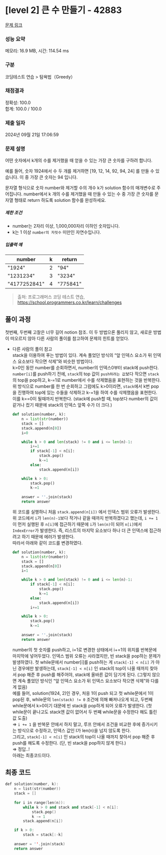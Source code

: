 # [level 2] 큰 수 만들기 - 42883 

[문제 링크](https://school.programmers.co.kr/learn/courses/30/lessons/42883) 

### 성능 요약

메모리: 16.9 MB, 시간: 114.54 ms

### 구분

코딩테스트 연습 > 탐욕법（Greedy）

### 채점결과

정확성: 100.0<br/>합계: 100.0 / 100.0

### 제출 일자

2024년 09월 21일 17:06:59

### 문제 설명

<p>어떤 숫자에서 k개의 수를 제거했을 때 얻을 수 있는 가장 큰 숫자를 구하려 합니다.</p>

<p>예를 들어, 숫자 1924에서 수 두 개를 제거하면 [19, 12, 14, 92, 94, 24] 를 만들 수 있습니다. 이 중 가장 큰 숫자는 94 입니다.</p>

<p>문자열 형식으로 숫자 number와 제거할 수의 개수 k가 solution 함수의 매개변수로 주어집니다. number에서 k 개의 수를 제거했을 때 만들 수 있는 수 중 가장 큰 숫자를 문자열 형태로 return 하도록 solution 함수를 완성하세요.</p>

<h5>제한 조건</h5>

<ul>
<li>number는 2자리 이상, 1,000,000자리 이하인 숫자입니다.</li>
<li>k는 1 이상 <code>number의 자릿수</code> 미만인 자연수입니다.</li>
</ul>

<h5>입출력 예</h5>
<table class="table">
        <thead><tr>
<th>number</th>
<th>k</th>
<th>return</th>
</tr>
</thead>
        <tbody><tr>
<td>"1924"</td>
<td>2</td>
<td>"94"</td>
</tr>
<tr>
<td>"1231234"</td>
<td>3</td>
<td>"3234"</td>
</tr>
<tr>
<td>"4177252841"</td>
<td>4</td>
<td>"775841"</td>
</tr>
</tbody>
      </table>

> 출처: 프로그래머스 코딩 테스트 연습, https://school.programmers.co.kr/learn/challenges


## 풀이 과정
첫번째, 두번째 고찰은 너무 길어 notion 참조. 이 두 방법으론 풀리지 않고, 새로운 방법이 떠오르지 않아 다른 사람의 풀이를 참고하여 문제의 힌트를 얻었다.   


- 다른 사람의 풀이 참고   
    stack을 이용하여 푸는 방법이 있다. 계속 풀었던 방식의 “앞 인덱스 요소가 뒤 인덱스 요소보다 작으면 삭제”와 비슷한 방법이다.    
    k>0인 동안 number를 순회하면서, number의 인덱스0부터 stack에 push한다.    
    `number[i]`를 push하기 전에, `stack`의 top 값이 `push하려는 값`보다 작으면 `stack`의 top을 pop하고, k-=1로 number에서 수를 삭제했음을 표현하는 것을 반복한다.   
    위 방식으로 number를 한 번 순회하고 그럼에도 k>0이라면, `stack`에서 k번 pop을 진행하여 top에 있는 수들을 삭제하고 k-=1을 하여 수를 삭제했음을 표현한다. 이를 k==0이 될때까지 반복한다. (stack에 push할 때, top보다 number의 값이 같거나 컸기 때문에 stack의 인덱스 앞쪽 수가 더 크다.)   
    
    ```python
    def solution(number, k):
        n = list(str(number))
        stack = []
        stack.append(n[0])
        i=0 
    
        while k > 0 and len(stack) != 0 and i <= len(n)-1:
            i+=1
            if stack[-1] < n[i]:
                stack.pop()
                k-=1
            else:
                stack.append(n[i])
    
        while k > 0:
            stack.pop()
            k-=1
            
        answer = ''.join(stack)
        return answer
    ```
    
    위 코드를 실행하니 처음 `stack.append(n[i])` 에서 인덱스 범위 오류가 발생한다.    
    위 코드에서 `i`가 `len(n)-1`보다 작거나 같을 때까지 반복하겠다고 했는데,  `i += 1`이 먼저 실행된 후 `n[i]`에 접근하기 때문에 `i`가 `len(n)`이 되어 `n[i]`에서 `IndexError`가 발생한다. 즉, 리스트의 마지막 요소보다 하나 더 큰 인덱스에 접근하려고 하기 때문에 에러가 발생한다.    
    따라서 아래와 같이 코드를 변경하였다.    
    
    ```python
    def solution(number, k):
        n = list(str(number))
        stack = []
        stack.append(n[0])
        i=1 
    
        while k > 0 and len(stack) != 0 and i <= len(n)-1:
            if stack[-1] < n[i]:
                stack.pop()
                k-=1
            else:
                stack.append(n[i])
            i+=1
    
        while k > 0:
            stack.pop()
            k-=1
            
        answer = ''.join(stack)
        return answer
    ```
    
    number의 첫 숫자를 push하고, i=1로 변경한 상태에서 i+=1의 위치를 반복문에 마지막에 넣어두었다. 인덱스 범위 오류는 사라졌지만, 빈 stack을 pop하는 문제가 발생하였다. 첫 while문에서 number[i]를 push하는 게 `stack[-1] < n[i]` 가 아닌 경우에만 발생하는데, `stack[-1] < n[i]` 인 stack의 top이 나올 때까지 찾아서 pop 해준 후 push를 해주어야, stack에 올바른 값이 담기게 된다. (그렇지 않으면 계속 풀었던 방식인 “앞 인덱스 요소가 뒤 인덱스 요소보다 작으면 삭제”와 다를 게 없음)     
    예를 들어, solution(1924, 2)인 경우, 처응 1이 push 되고 첫 while문에서 1이 pop된 후, while문의 `len(stack) != 0` 조건에 의해 빠져나오게 되고, 두번째 while문에서 k>0이기 대문에 빈 stack을 pop하게 되어 오류가 발생한다. (첫 while문이 끝나고도 stack엔 값이 없어서 두 번째 while문을 수정한다 해도 틀린 값 도출)     
    ⇒ `i += 1` 을 반복문 안에서 하지 말고, 루프 안에서 조건을 비교한 후에 증가시키는 방식으로 수정하고, 인덱스 값인 I가 len(n)을 넘지 않도록 한다.    
    그리고, `stack[-1] < n[i]` 인 stack의 top이 나올 때까지 찾아서 pop 해준 후 push를 해도록 수정한다. (단, 빈 stack을 pop하지 않게 한다.)    
    ⇒ 정답..!    
    아래는 최종코드이다.    
    

## 최종 코드

```cpp
def solution(number, k):
    n = list(str(number))
    stack = []
    
    for i in range(len(n)):
        while k > 0 and stack and stack[-1] < n[i]:
            stack.pop()
            k -= 1
        stack.append(n[i])

    if k > 0:
        stack = stack[:-k]
        
    answer = ''.join(stack)
    return answer
```
